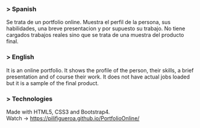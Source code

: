 <h3>> Spanish</h3>

Se trata de un portfolio online. Muestra el perfil de la persona, sus habilidades, una breve presentacion y por supuesto su trabajo. No tiene cargados trabajos reales sino que se trata de una muestra del producto final.

<h3>> English</h3>

It is an online portfolio. It shows the profile of the person, their skills, a brief presentation and of course their work. It does not have actual jobs loaded but it is a sample of the final product.

<h3>> Technologies</h3>

Made with HTML5, CSS3 and Bootstrap4.<br>
Watch -> https://pilifigueroa.github.io/PortfolioOnline/
